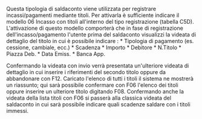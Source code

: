 Questa tipologia di saldaconto viene utilizzata per registrare incassi/pagamenti mediante titoli. Per attivarla è sufficiente indicare il modello 06 Incasso con titoli all'interno del tipo registrazione (tabella C5D).
L'attivazione di questo modello comporterà che in fase di registrazione dell'incasso/pagamento l'utente prima del saldaconto visualizzi la videata di dettaglio del titolo in cui è possibile indicare : 
 \* Tipologia di pagamento (es. cessione, cambiale, ecc.)
 \* Scadenza
 \* Importo
 \* Debitore
 \* N.Titolo
 \* Piazza Deb.
 \* Data Emiss.
 \* Banca App.

Confermando la videata con invio verrà presentata un'ulteriore videata di dettaglio in cui inserire i riferimenti del secondo titolo oppure da abbandonare con F12.
Caricato l'elenco di tutti i titoli il sistema ne mostrerà un riassunto; qui sarà possibile confermare con F06 l'elenco dei titoli oppure inserire un ulteriore titolo digitando F08.
Confermando anche la videata della lista titoli con F06 si passerà alla classica videata del saldaconto in cui sarà possibile indicare quali scadenze saldare con i titoli immessi.
